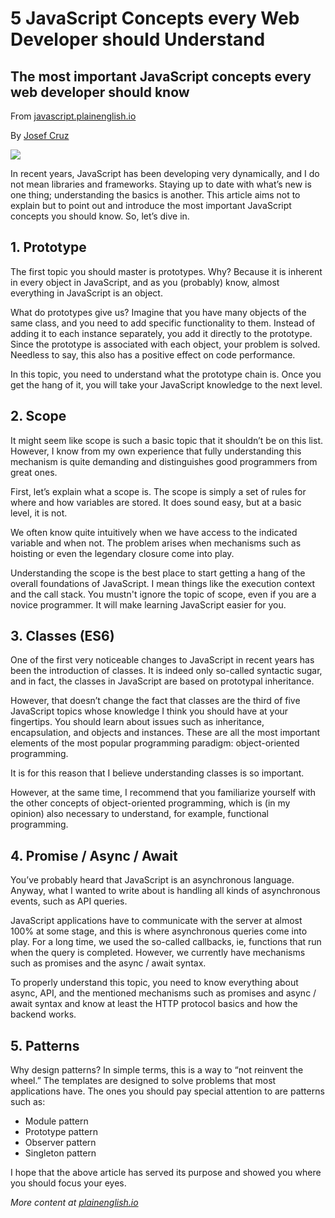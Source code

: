 # 5 JavaScript Concepts every Web Developer should Understand

## The most important JavaScript concepts every web developer should know

From [javascript.plainenglish.io](https://javascript.plainenglish.io/5-javascript-concepts-every-web-developer-should-understand-530a3c81f204)

By [Josef Cruz](https://imjosef.medium.com/?source=post_page-----530a3c81f204--------------------------------)

![](https://miro.medium.com/max/3200/0*0O5n9x6pzlJ5qLkC.gif)

In recent years, JavaScript has been developing very dynamically, and I do not mean libraries and frameworks. Staying up to date with what’s new is one thing; understanding the basics is another. This article aims not to explain but to point out and introduce the most important JavaScript concepts you should know. So, let’s dive in.

## 1\. Prototype

The first topic you should master is prototypes. Why? Because it is inherent in every object in JavaScript, and as you (probably) know, almost everything in JavaScript is an object.

What do prototypes give us? Imagine that you have many objects of the same class, and you need to add specific functionality to them. Instead of adding it to each instance separately, you add it directly to the prototype. Since the prototype is associated with each object, your problem is solved. Needless to say, this also has a positive effect on code performance.

In this topic, you need to understand what the prototype chain is. Once you get the hang of it, you will take your JavaScript knowledge to the next level.

## 2\. Scope

It might seem like scope is such a basic topic that it shouldn’t be on this list. However, I know from my own experience that fully understanding this mechanism is quite demanding and distinguishes good programmers from great ones.

First, let’s explain what a scope is. The scope is simply a set of rules for where and how variables are stored. It does sound easy, but at a basic level, it is not.

We often know quite intuitively when we have access to the indicated variable and when not. The problem arises when mechanisms such as hoisting or even the legendary closure come into play.

Understanding the scope is the best place to start getting a hang of the overall foundations of JavaScript. I mean things like the execution context and the call stack. You mustn't ignore the topic of scope, even if you are a novice programmer. It will make learning JavaScript easier for you.

## 3\. Classes (ES6)

One of the first very noticeable changes to JavaScript in recent years has been the introduction of classes. It is indeed only so-called syntactic sugar, and in fact, the classes in JavaScript are based on prototypal inheritance.

However, that doesn’t change the fact that classes are the third of five JavaScript topics whose knowledge I think you should have at your fingertips. You should learn about issues such as inheritance, encapsulation, and objects and instances. These are all the most important elements of the most popular programming paradigm: object-oriented programming.

It is for this reason that I believe understanding classes is so important.

However, at the same time, I recommend that you familiarize yourself with the other concepts of object-oriented programming, which is (in my opinion) also necessary to understand, for example, functional programming.

## 4\. Promise / Async / Await

You’ve probably heard that JavaScript is an asynchronous language. Anyway, what I wanted to write about is handling all kinds of asynchronous events, such as API queries.

JavaScript applications have to communicate with the server at almost 100% at some stage, and this is where asynchronous queries come into play. For a long time, we used the so-called callbacks, ie, functions that run when the query is completed. However, we currently have mechanisms such as promises and the async / await syntax.

To properly understand this topic, you need to know everything about async, API, and the mentioned mechanisms such as promises and async / await syntax and know at least the HTTP protocol basics and how the backend works.

## 5\. Patterns

Why design patterns? In simple terms, this is a way to “not reinvent the wheel.” The templates are designed to solve problems that most applications have. The ones you should pay special attention to are patterns such as:

* Module pattern
* Prototype pattern
* Observer pattern
* Singleton pattern

I hope that the above article has served its purpose and showed you where you should focus your eyes.

_More content at_ [_plainenglish.io_](http://plainenglish.io/)

